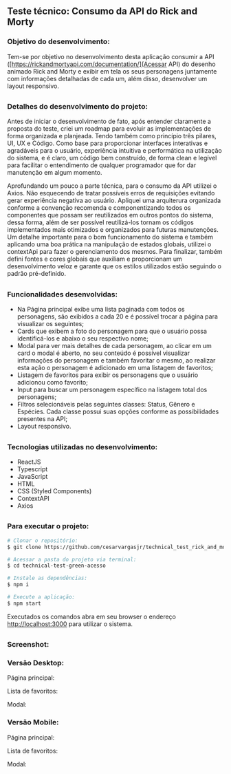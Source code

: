 ## Teste técnico: Consumo da API do Rick and Morty

### Objetivo do desenvolvimento:

Tem-se por objetivo no desenvolvimento desta aplicação consumir a API ([https://rickandmortyapi.com/documentation/](Acessar API) do desenho animado Rick and Morty e exibir em tela os seus personagens juntamente com informações detalhadas de cada um, além disso, desenvolver um layout responsivo.

##

### Detalhes do desenvolvimento do projeto:

Antes de iniciar o desenvolvimento de fato, após entender claramente a proposta do teste, criei um roadmap para evoluir as implementações de forma organizada e planjeada.
Tendo também como princípio três pilares, UI, UX e Código. Como base para proporcionar interfaces interativas e agradáveis para o usuário, experiência intuitiva e performática na utilização do sistema, e é claro, um código bem construído, de forma clean e legível para facilitar o entendimento de qualquer programador que for dar manutenção em algum momento.

Aprofundando um pouco a parte técnica, para o consumo da API utilizei o Axios. Não esquecendo de tratar possíveis erros de requisições evitando gerar experiência negativa ao usuário. Apliquei uma arquiterura organizada conforme a convenção recomenda e componentizando todos os componentes que possam ser reutilizados em outros pontos do sistema, dessa forma, além de ser possível reutilizá-los tornam os códigos implementados mais otimizados e organizados para futuras manutenções. Um detalhe importante para o bom funcionamento do sistema e também aplicando uma boa prática na manipulação de estados globais, utilizei o contextApi para fazer o gerenciamento dos mesmos. Para finalizar, também defini fontes e cores globais que auxiliam e proporcionam um desenvolvimento veloz e garante que os estilos utilizados estão seguindo o padrão pré-definido.

##

### Funcionalidades desenvolvidas:

- Na Página principal exibe uma lista paginada com todos os personagens, são exibidos a cada 20 e é possível trocar a página para visualizar os seguintes;
- Cards que exibem a foto do personagem para que o usuário possa identificá-los e abaixo o seu respectivo nome;
- Modal para ver mais detalhes de cada personagem, ao clicar em um card o modal é aberto, no seu conteúdo é possível visualizar informações do personagem e também favoritar o mesmo, ao realizar esta ação o personagem é adicionado em uma listagem de favoritos;
- Listagem de favoritos para exibir os personagens que o usuário adicionou como favorito;
- Input para buscar um personagem específico na listagem total dos personagens;
- Filtros selecionáveis pelas seguintes classes: Status, Gênero e Espécies. Cada classe possui suas opções conforme as possibilidades presentes na API;
- Layout responsivo.

##

### Tecnologias utilizadas no desenvolvimento:

- ReactJS
- Typescript
- JavaScript
- HTML
- CSS (Styled Components)
- ContextAPI
- Axios

##

### Para executar o projeto:

```bash
# Clonar o repositório:
$ git clone https://github.com/cesarvargasjr/technical_test_rick_and_morty.git
```

```bash
# Acessar a pasta do projeto via terminal:
$ cd technical-test-green-acesso
```

```bash
# Instale as dependências:
$ npm i
```

```bash
# Execute a aplicação:
$ npm start
```

Executados os comandos abra em seu browser o endereço [http://localhost:3000](http://localhost:3000) para utilizar o sistema.

##

### Screenshot:

### Versão Desktop:

Página principal:

Lista de favoritos:

Modal:

### Versão Mobile:

Página principal:

Lista de favoritos:

Modal:
